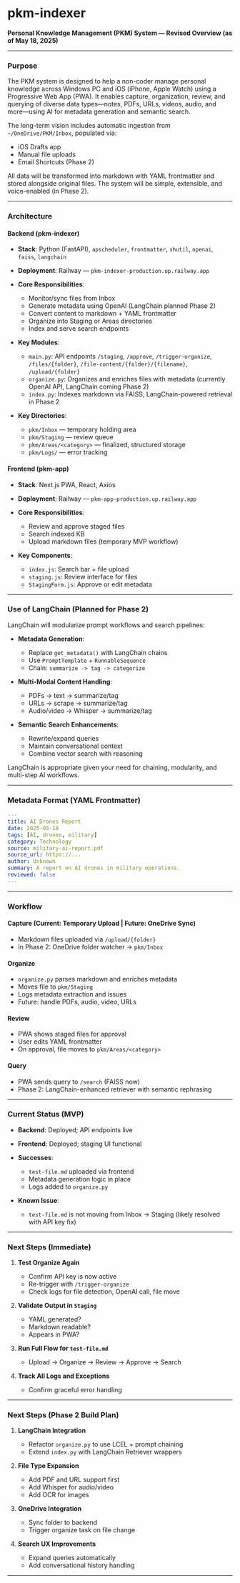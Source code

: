 # pkm-indexer

**Personal Knowledge Management (PKM) System — Revised Overview (as of May 18, 2025)**

---

### **Purpose**

The PKM system is designed to help a non-coder manage personal knowledge across Windows PC and iOS (iPhone, Apple Watch) using a Progressive Web App (PWA). It enables capture, organization, review, and querying of diverse data types—notes, PDFs, URLs, videos, audio, and more—using AI for metadata generation and semantic search.

The long-term vision includes automatic ingestion from `~/OneDrive/PKM/Inbox`, populated via:

* iOS Drafts app
* Manual file uploads
* Email Shortcuts (Phase 2)

All data will be transformed into markdown with YAML frontmatter and stored alongside original files. The system will be simple, extensible, and voice-enabled (in Phase 2).

---

### **Architecture**

#### **Backend (pkm-indexer)**

* **Stack**: Python (FastAPI), `apscheduler`, `frontmatter`, `shutil`, `openai`, `faiss`, `langchain`

* **Deployment**: Railway — `pkm-indexer-production.up.railway.app`

* **Core Responsibilities**:

  * Monitor/sync files from Inbox
  * Generate metadata using OpenAI (LangChain planned Phase 2)
  * Convert content to markdown + YAML frontmatter
  * Organize into Staging or Areas directories
  * Index and serve search endpoints

* **Key Modules**:

  * `main.py`: API endpoints `/staging`, `/approve`, `/trigger-organize`, `/files/{folder}`, `/file-content/{folder}/{filename}`, `/upload/{folder}`
  * `organize.py`: Organizes and enriches files with metadata (currently OpenAI API, LangChain coming Phase 2)
  * `index.py`: Indexes markdown via FAISS; LangChain-powered retrieval in Phase 2

* **Key Directories**:

  * `pkm/Inbox` — temporary holding area
  * `pkm/Staging` — review queue
  * `pkm/Areas/<category>` — finalized, structured storage
  * `pkm/Logs/` — error tracking

#### **Frontend (pkm-app)**

* **Stack**: Next.js PWA, React, Axios

* **Deployment**: Railway — `pkm-app-production.up.railway.app`

* **Core Responsibilities**:

  * Review and approve staged files
  * Search indexed KB
  * Upload markdown files (temporary MVP workflow)

* **Key Components**:

  * `index.js`: Search bar + file upload
  * `staging.js`: Review interface for files
  * `StagingForm.js`: Approve or edit metadata

---

### **Use of LangChain (Planned for Phase 2)**

LangChain will modularize prompt workflows and search pipelines:

* **Metadata Generation**:

  * Replace `get_metadata()` with LangChain chains
  * Use `PromptTemplate` + `RunnableSequence`
  * Chain: `summarize -> tag -> categorize`
* **Multi-Modal Content Handling**:

  * PDFs → text → summarize/tag
  * URLs → scrape → summarize/tag
  * Audio/video → Whisper → summarize/tag
* **Semantic Search Enhancements**:

  * Rewrite/expand queries
  * Maintain conversational context
  * Combine vector search with reasoning

LangChain is appropriate given your need for chaining, modularity, and multi-step AI workflows.

---

### **Metadata Format (YAML Frontmatter)**

```yaml
---
title: AI Drones Report
date: 2025-05-18
tags: [AI, drones, military]
category: Technology
source: military-ai-report.pdf
source_url: https://...
author: Unknown
summary: A report on AI drones in military operations.
reviewed: false
---
```

---

### **Workflow**

#### **Capture (Current: Temporary Upload | Future: OneDrive Sync)**

* Markdown files uploaded via `/upload/{folder}`
* In Phase 2: OneDrive folder watcher → `pkm/Inbox`

#### **Organize**

* `organize.py` parses markdown and enriches metadata
* Moves file to `pkm/Staging`
* Logs metadata extraction and issues
* Future: handle PDFs, audio, video, URLs

#### **Review**

* PWA shows staged files for approval
* User edits YAML frontmatter
* On approval, file moves to `pkm/Areas/<category>`

#### **Query**

* PWA sends query to `/search` (FAISS now)
* Phase 2: LangChain-enhanced retriever with semantic rephrasing

---

### **Current Status (MVP)**

* **Backend**: Deployed; API endpoints live
* **Frontend**: Deployed; staging UI functional
* **Successes**:

  * `test-file.md` uploaded via frontend
  * Metadata generation logic in place
  * Logs added to `organize.py`
* **Known Issue**:

  * `test-file.md` is not moving from Inbox → Staging (likely resolved with API key fix)

---

### **Next Steps (Immediate)**

1. **Test Organize Again**

   * Confirm API key is now active
   * Re-trigger with `/trigger-organize`
   * Check logs for file detection, OpenAI call, file move

2. **Validate Output in `Staging`**

   * YAML generated?
   * Markdown readable?
   * Appears in PWA?

3. **Run Full Flow for `test-file.md`**

   * Upload → Organize → Review → Approve → Search

4. **Track All Logs and Exceptions**

   * Confirm graceful error handling

---

### **Next Steps (Phase 2 Build Plan)**

1. **LangChain Integration**

   * Refactor `organize.py` to use LCEL + prompt chaining
   * Extend `index.py` with LangChain Retriever wrappers

2. **File Type Expansion**

   * Add PDF and URL support first
   * Add Whisper for audio/video
   * Add OCR for images

3. **OneDrive Integration**

   * Sync folder to backend
   * Trigger organize task on file change

4. **Search UX Improvements**

   * Expand queries automatically
   * Add conversational history handling

---